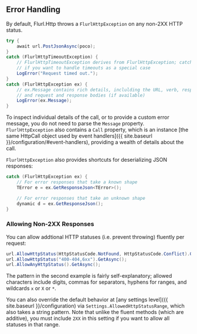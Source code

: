 ## Error Handling

By default, Flurl.Http throws a `FlurlHttpException` on any non-2XX HTTP status.

```c#
try {
    await url.PostJsonAsync(poco);
}
catch (FlurlHttpTimeoutException) {
    // FlurlHttpTimeoutException derives from FlurlHttpException; catch here only
    // if you want to handle timeouts as a special case
    LogError("Request timed out.");
}
catch (FlurlHttpException ex) {
    // ex.Message contains rich details, inclulding the URL, verb, response status,
    // and request and response bodies (if available)
    LogError(ex.Message);
}
```

To inspect individual details of the call, or to provide a custom error message, you do not need to parse the `Message` property. `FlurlHttpException` also contains a `Call` property, which is an instance [the same HttpCall object used by event handlers]({{ site.baseurl }}/configuration/#event-handlers), providing a wealth of details about the call.

`FlurlHttpException` also provides shortcuts for deserializing JSON responses:
 
```c#
catch (FlurlHttpException ex) {
    // For error responses that take a known shape
    TError e = ex.GetResponseJson<TError>();

    // For error responses that take an unknown shape
    dynamic d = ex.GetResponseJson();
}
```

### Allowing Non-2XX Responses

You can allow addtional HTTP statuses (i.e. prevent throwing) fluently per request:

```c#
url.AllowHttpStatus(HttpStatusCode.NotFound, HttpStatusCode.Conflict).GetAsync();
url.AllowHttpStatus("400-404,6xx").GetAsync();
url.AllowAnyHttpStatus().GetAsync();
```

The pattern in the second example is fairly self-explanatory; allowed characters include digits, commas for separators, hyphens for ranges, and wildcards `x` or `X` or `*`.

You can also override the default behavior at [any settings level]({{ site.baseurl }}/configuration) via `Settings.AllowedHttpStatusRange`, which also takes a string pattern. Note that unlike the fluent methods (which are additive), you must include `2XX` in this setting if you want to allow all statuses in that range.

